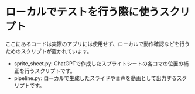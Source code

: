 # ローカルでテストを行う際に使うスクリプト

ここにあるコードは実際のアプリには使用せず、ローカルで動作確認などを行うためのスクリプトが置かれています。

* sprite_sheet.py: ChatGPTで作成したスプライトシートの各コマの位置の補正を行うスクリプトです。
* pipeline.py: ローカルで生成したスライドや音声を動画として出力するスクリプトです。
